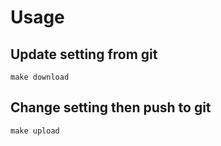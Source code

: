 Usage
=====

Update setting from git
------

    make download

Change setting then push to git
-----

    make upload
